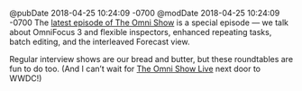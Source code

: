 @pubDate 2018-04-25 10:24:09 -0700
@modDate 2018-04-25 10:24:09 -0700
The [latest episode of The Omni Show](https://theomnishow.omnigroup.com/episode/omnifocus-3-potpourri-with-dave-messent-tim-ekl-and-jim-correia) is a special episode — we talk about OmniFocus 3 and flexible inspectors, enhanced repeating tasks, batch editing, and the interleaved Forecast view.

Regular interview shows are our bread and butter, but these roundtables are fun to do too. (And I can’t wait for [The Omni Show Live](https://www.omnigroup.com/blog/the-omni-show-live) next door to WWDC!)
